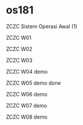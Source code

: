 # os181
ZCZC Sistem Operasi Awal (1)

ZCZC W01

ZCZC W02 

ZCZC W03

ZCZC W04 demo

ZCZC W05 demo done

ZCZC W06 demo

ZCZC W07 demo

ZCZC W08 demo
